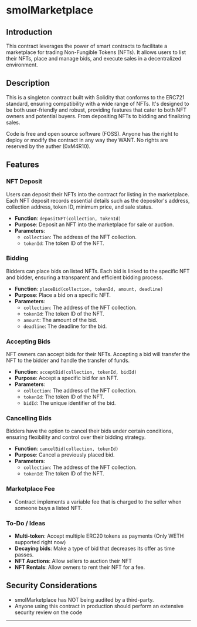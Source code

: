 # smolMarketplace

## Introduction

This contract leverages the power of smart contracts to facilitate a marketplace for trading Non-Fungible Tokens (NFTs). It allows users to list their NFTs, place and manage bids, and execute sales in a decentralized environment.

## Description

This is a singleton contract built with Solidity that conforms to the ERC721 standard, ensuring compatibility with a wide range of NFTs. It's designed to be both user-friendly and robust, providing features that cater to both NFT owners and potential buyers. From depositing NFTs to bidding and finalizing sales.

Code is free and open source software (FOSS). Anyone has the right to deploy or modify the contract in any way they WANT. No rights are reserved  by the auther (0xM4R10).

## Features

### NFT Deposit

Users can deposit their NFTs into the contract for listing in the marketplace. Each NFT deposit records essential details such as the depositor's address, collection address, token ID, minimum price, and sale status.

- **Function**: `depositNFT(collection, tokenId)`
- **Purpose**: Deposit an NFT into the marketplace for sale or auction.
- **Parameters**:
  - `collection`: The address of the NFT collection.
  - `tokenId`: The token ID of the NFT.

### Bidding

Bidders can place bids on listed NFTs. Each bid is linked to the specific NFT and bidder, ensuring a transparent and efficient bidding process.

- **Function**: `placeBid(collection, tokenId, amount, deadline)`
- **Purpose**: Place a bid on a specific NFT.
- **Parameters**:
  - `collection`: The address of the NFT collection.
  - `tokenId`: The token ID of the NFT.
  - `amount`: The amount of the bid.
  - `deadline`: The deadline for the bid.

### Accepting Bids

NFT owners can accept bids for their NFTs. Accepting a bid will transfer the NFT to the bidder and handle the transfer of funds.

- **Function**: `acceptBid(collection, tokenId, bidId)`
- **Purpose**: Accept a specific bid for an NFT.
- **Parameters**:
  - `collection`: The address of the NFT collection.
  - `tokenId`: The token ID of the NFT.
  - `bidId`: The unique identifier of the bid.

### Cancelling Bids

Bidders have the option to cancel their bids under certain conditions, ensuring flexibility and control over their bidding strategy.

- **Function**: `cancelBid(collection, tokenId)`
- **Purpose**: Cancel a previously placed bid.
- **Parameters**:
  - `collection`: The address of the NFT collection.
  - `tokenId`: The token ID of the NFT.

### Marketplace Fee

- Contract implements a variable fee that is charged to the seller when someone buys a listed NFT.

### To-Do / Ideas
- **Multi-token**: Accept multiple ERC20 tokens as payments (Only WETH supported right now)
- **Decaying bids**: Make a type of bid that decreases its offer as time passes.
- **NFT Auctions**: Allow sellers to auction their NFT
- **NFT Rentals**: Allow owners to rent their NFT for a fee.

## Security Considerations

- smolMarketplace has NOT being audited by a third-party.
- Anyone using this contract in production should perform an extensive security review on the code

---
